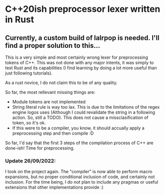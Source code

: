 # C++20ish preprocessor lexer written in Rust

## Currently, a custom build of lalrpop is needed. I'll find a proper solution to this...

This is a very simple and most certainly wrong lexer for preprocessing tokens of C++. This was not done with any major intents, it was simply to test Rust and its capabilities (I find learning by doing a lot more useful than just following tutorials).

As a rust novice, I do not claim this to be of any quality.

So far, the most rellevant missing things are:
- Module tokens are not implemented
- String literal rule is way too lax. This is due to the limitations of the regex engine logos uses (Although I could revalidate the string in a following action. So, still a TODO). This does not cause a missclasification of token, so it's ok.
- If this were to be a compiler, you know, it should accually apply a preprocessing step and then compile :D

So far, I'd say that the first 3 steps of the compilation process of C++ are done-ish! Time for preprocessing.

### Update 26/09/2022:
I took on the project again. The "compiler" is now able to perform macro expansions, but no proper conditional inclusion of code, and certainly not inclusion. For the time being, I do not plan to include any pragmas or useful extensions that other implementations provide :)